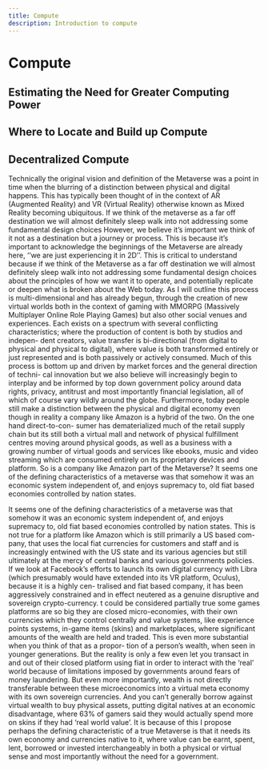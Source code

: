 ```yaml
---
title: Compute
description: Introduction to compute
---
```


# Compute

## Estimating the Need for Greater Computing Power

## Where to Locate and Build up Compute


## Decentralized Compute

Technically the original vision and definition of the Metaverse was a point in time when the blurring of a distinction between physical and digital happens. This has typically been thought of in the context of AR (Augmented Reality) and VR (Virtual Reality) otherwise known as Mixed Reality becoming ubiquitous.
If we think of the metaverse as a far off destination we will almost definitely sleep walk into not addressing some fundamental design choices
However, we believe it’s important we think of it not as a destination but a journey or process. This is because it’s important to acknowledge the beginnings of the Metaverse are already here, ‘’we are just experiencing it in 2D’’. This is critical to understand because if we think of the Metaverse as a far off destination we will almost definitely sleep walk into not addressing some fundamental design choices about the principles of how we want it to operate, and potentially replicate or deepen what is broken about the Web today.
As I will outline this process is multi-dimensional and has already begun, through the creation of new virtual worlds both in the context of gaming with MMORPG (Massively Multiplayer Online Role Playing Games) but also other social venues and experiences. Each exists on a spectrum with several conflicting characteristics; where the production of content is both by studios and indepen- dent creators, value transfer is bi-directional (from digital to physical and physical to digital), where value is both transformed entirely or just represented and is both passively or actively consumed. Much of this process is bottom up and driven by market forces and the general direction of techni- cal innovation but we also believe will increasingly begin to interplay and be informed by top down government policy around data rights, privacy, antitrust and most importantly financial legislation, all of which of course vary wildly around the globe.
Furthermore, today people still make a distinction between the physical and digital economy even though in reality a company like Amazon is a hybrid of the two. On the one hand direct-to-con- sumer has dematerialized much of the retail supply chain but its still both a virtual mall and network of physical fulfillment centres moving around physical goods, as well as a business with a growing number of virtual goods and services like ebooks, music and video streaming which are consumed entirely on its proprietary devices and platform. So is a company like Amazon part of the Metaverse?
It seems one of the defining characteristics of a metaverse was that somehow it was an economic system independent of, and enjoys supremacy to, old fiat based economies controlled by nation states.

It seems one of the defining characteristics of a metaverse was that somehow it was an economic system independent of, and enjoys supremacy to, old fiat based economies controlled by nation states. This is not true for a platform like Amazon which is still primarily a US based com- pany, that uses the local fiat currencies for customers and staff and is increasingly entwined with the US state and its various agencies but still ultimately at the mercy of central banks and various governments policies. If we look at Facebook’s efforts to launch its own digital currency with Libra (which presumably would have extended into its VR platform, Oculus), because it is a highly cen- tralised and fiat based company, it has been aggressively constrained and in effect neutered as a genuine disruptive and sovereign crypto-currency.
t could be considered partially true some games platforms are so big they are closed micro-economies, with their own currencies which they control centrally and value systems, like experience points systems, in-game items (skins) and marketplaces, where significant amounts of the wealth are held and traded. This is even more substantial when you think of that as a propor- tion of a person’s wealth, when seen in younger generations. But the reality is only a few even let you transact in and out of their closed platform using fiat in order to interact with the ‘real’ world because of limitations imposed by governments around fears of money laundering. But even more importantly, wealth is not directly transferable between these microeconomics into a virtual meta economy with its own sovereign currencies. And you can’t generally borrow against virtual wealth to buy physical assets, putting digital natives at an economic disadvantage, where 63% of gamers said they would actually spend more on skins if they had ‘real world value’.
It is because of this I propose perhaps the defining characteristic of a true Metaverse is that it needs its own economy and currencies native to it, where value can be earnt, spent, lent, borrowed or invested interchangeably in both a physical or virtual sense and most importantly without the need for a government.

